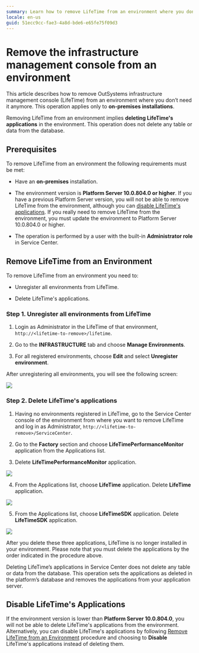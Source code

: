 ```yaml
---
summary: Learn how to remove LifeTime from an environment where you don’t need it anymore.
locale: en-us
guid: 51ecc9cc-fae3-4a8d-bde6-e65fe75f09d3
---
```


# Remove the infrastructure management console from an environment

This article describes how to remove OutSystems infrastructure management console (LifeTime) from an environment where you don’t need it anymore. This operation applies only to **on-premises installations**.

Removing LifeTime from an environment implies **deleting LifeTime's applications** in the environment. This operation does not delete any table or data from the database. 

## Prerequisites

To remove LifeTime from an environment the following requirements must be met:

* Have an **on-premises** installation.

* The environment version is **Platform Server 10.0.804.0 or higher**. If you have a previous Platform Server version, you will not be able to remove LifeTime from the environment, although you can [disable LifeTime's applications](https://success.outsystems.com/Support/Enterprise_Customers/Maintenance_and_Operations/Remove_the_infrastructure_management_console_from_an_environment#Disable_LifeTime's_Applications). If you really need to remove LifeTime from the environment, you must update the environment to Platform Server 10.0.804.0 or higher.

* The operation is performed by a user with the built-in **Administrator role** in Service Center.

## Remove LifeTime from an Environment

To remove LifeTime from an environment you need to:

* Unregister all environments from LifeTime.

* Delete LifeTime's applications.

### Step 1. Unregister all environments from LifeTime

1. Login as Administrator in the LifeTime of that environment, `http://<lifetime-to-remove>/lifetime`.

2. Go to the **INFRASTRUCTURE** tab and choose **Manage Environments**.

3. For all registered environments, choose **Edit** and select **Unregister environment**.

After unregistering all environments, you will see the following screen:

![ ](images/remove-infra-mgmt-console_0.png)

### Step 2. Delete LifeTime's applications

1. Having no environments registered in LifeTime, go to the Service Center console of the environment from where you want to remove LifeTime and log in as Administrator, `http://<lifetime-to-remove>/ServiceCenter`.

2. Go to the **Factory** section and choose **LifeTimePerformanceMonitor** application from the Applications list.

3. Delete **LifeTimePerformanceMonitor** application.

![ ](images/remove-infra-mgmt-console_1.png)
 

4. From the Applications list, choose **LifeTime** application. Delete **LifeTime** application.

![ ](images/remove-infra-mgmt-console_2.png)
 

5. From the Applications list, choose **LifeTimeSDK** application. Delete **LifeTimeSDK** application.

![ ](images/remove-infra-mgmt-console_3.png)

 

After you delete these three applications, LifeTime is no longer installed in your environment. Please note that you must delete the applications by the order indicated in the procedure above.

Deleting LifeTime’s applications in Service Center does not delete any table or data from the database. This operation sets the applications as deleted in the platform’s database and removes the applications from your application server.

## Disable LifeTime's Applications

If the environment version is lower than **Platform Server 10.0.804.0**, you will not be able to delete LifeTime's applications from the environment. Alternatively, you can disable LifeTime's applications by following [Remove LifeTime from an Environment](https://success.outsystems.com/Support/Enterprise_Customers/Maintenance_and_Operations/Remove_the_infrastructure_management_console_from_an_environment#Remove_LifeTime_from_an_Environment) procedure and choosing to **Disable** LifeTime's applications instead of deleting them.


